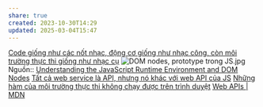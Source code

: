 ```yaml
---
share: true
created: 2023-10-30T14:29
updated: 2025-03-04T15:47
---
```

[Code giống như các nốt nhạc, động cơ giống như nhạc công, còn môi trường thực thi giống như nhạc cụ](../../../../../Kh%C3%A1i%20ni%E1%BB%87m%20c%C6%A1%20b%E1%BA%A3n%20v%C3%A0%20nguy%C3%AAn%20l%C3%BD%20l%E1%BA%ADp%20tr%C3%ACnh/Ki%E1%BB%83u%20v%C3%A0%20vi%E1%BB%87c%20th%E1%BB%B1c%20thi/M%C3%B4i%20tr%C6%B0%E1%BB%9Dng%20th%E1%BB%B1c%20thi/Code%20gi%E1%BB%91ng%20nh%C6%B0%20c%C3%A1c%20n%E1%BB%91t%20nh%E1%BA%A1c,%20%C4%91%E1%BB%99ng%20c%C6%A1%20gi%E1%BB%91ng%20nh%C6%B0%20nh%E1%BA%A1c%20c%C3%B4ng,%20c%C3%B2n%20m%C3%B4i%20tr%C6%B0%E1%BB%9Dng%20th%E1%BB%B1c%20thi%20gi%E1%BB%91ng%20nh%C6%B0%20nh%E1%BA%A1c%20c%E1%BB%A5.md)
![DOM nodes, prototype trong JS.jpg](../../../../../../attachments/DOM%20nodes,%20prototype%20trong%20JS.jpg)
Nguồn:: [Understanding the JavaScript Runtime Environment and DOM Nodes](https://vahid.blog/post/2021-03-21-understanding-the-javascript-runtime-environment-and-dom-nodes/)
[Tất cả web service là API, nhưng nó khác với web API của JS](../../../../../Cloud,%20webhook,%20API/T%E1%BA%A5t%20c%E1%BA%A3%20web%20service%20l%C3%A0%20API,%20nh%C6%B0ng%20n%C3%B3%20kh%C3%A1c%20v%E1%BB%9Bi%20web%20API%20c%E1%BB%A7a%20JS.md)
[Những hàm của môi trường thực thi không chạy được trên trình duyệt](./Nh%E1%BB%AFng%20h%C3%A0m%20c%E1%BB%A7a%20m%C3%B4i%20tr%C6%B0%E1%BB%9Dng%20th%E1%BB%B1c%20thi%20kh%C3%B4ng%20ch%E1%BA%A1y%20%C4%91%C6%B0%E1%BB%A3c%20tr%C3%AAn%20tr%C3%ACnh%20duy%E1%BB%87t.md)
[Web APIs | MDN](https://developer.mozilla.org/en-US/docs/Web/API)